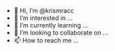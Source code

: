 - 👋 Hi, I’m @krismracc
- 👀 I’m interested in ...
- 🌱 I’m currently learning ...
- 💞️ I’m looking to collaborate on ...
- 📫 How to reach me ...

<!---
krismracc/krismracc is a ✨ special ✨ repository because its `README.md` (this file) appears on your GitHub profile.
You can click the Preview link to take a look at your changes.
--->
